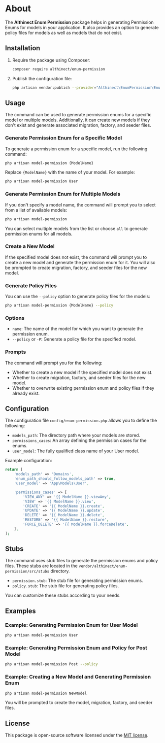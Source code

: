 
# About

The **Althinect Enum Permission** package helps in generating Permission Enums for models in your application. It also provides an option to generate policy files for models as well as models that do not exist.

## Installation

1. Require the package using Composer:
    ```sh
    composer require althinect/enum-permission
    ```

2. Publish the configuration file:
    ```sh
    php artisan vendor:publish --provider="Althinect\EnumPermission\EnumPermissionServiceProvider"
    ```

## Usage

The command can be used to generate permission enums for a specific model or multiple models. Additionally, it can create new models if they don't exist and generate associated migration, factory, and seeder files.

### Generate Permission Enum for a Specific Model

To generate a permission enum for a specific model, run the following command:

```sh
php artisan model-permission {ModelName}
```

Replace `{ModelName}` with the name of your model. For example:

```sh
php artisan model-permission User
```

### Generate Permission Enum for Multiple Models

If you don't specify a model name, the command will prompt you to select from a list of available models:

```sh
php artisan model-permission
```

You can select multiple models from the list or choose `all` to generate permission enums for all models.

### Create a New Model

If the specified model does not exist, the command will prompt you to create a new model and generate the permission enum for it. You will also be prompted to create migration, factory, and seeder files for the new model.

### Generate Policy Files

You can use the `--policy` option to generate policy files for the models:

```sh
php artisan model-permission {ModelName} --policy
```

### Options

- `name`: The name of the model for which you want to generate the permission enum.
- `--policy` or `-P`: Generate a policy file for the specified model.

### Prompts

The command will prompt you for the following:

- Whether to create a new model if the specified model does not exist.
- Whether to create migration, factory, and seeder files for the new model.
- Whether to overwrite existing permission enum and policy files if they already exist.

## Configuration

The configuration file `config/enum-permission.php` allows you to define the following:

- `models_path`: The directory path where your models are stored.
- `permissions_cases`: An array defining the permission cases for the enums.
- `user_model`: The fully qualified class name of your User model.

Example configuration:

```php
return [
    'models_path' => 'Domains',
    'enum_path_should_follow_models_path' => true,
    'user_model' => 'App\Models\User',

    'permissions_cases' => [
        'VIEW_ANY' => '{{ ModelName }}.viewAny',
        'VIEW' => '{{ ModelName }}.view',
        'CREATE' => '{{ ModelName }}.create',
        'UPDATE' => '{{ ModelName }}.update',
        'DELETE' => '{{ ModelName }}.delete',
        'RESTORE' => '{{ ModelName }}.restore',
        'FORCE_DELETE' => '{{ ModelName }}.forceDelete',
    ],
];
```

## Stubs

The command uses stub files to generate the permission enums and policy files. These stubs are located in the `vendor/althinect/enum-permission/src/stubs` directory.

- `permission.stub`: The stub file for generating permission enums.
- `policy.stub`: The stub file for generating policy files.

You can customize these stubs according to your needs.

## Examples

### Example: Generating Permission Enum for User Model

```sh
php artisan model-permission User
```

### Example: Generating Permission Enum and Policy for Post Model

```sh
php artisan model-permission Post --policy
```

### Example: Creating a New Model and Generating Permission Enum

```sh
php artisan model-permission NewModel
```

You will be prompted to create the model, migration, factory, and seeder files.

## License

This package is open-source software licensed under the [MIT license](LICENSE).

